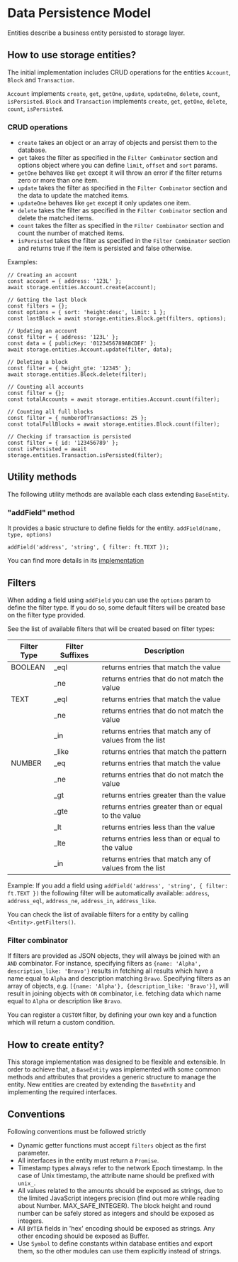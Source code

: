 # Data Persistence Model

Entities describe a business entity persisted to storage layer.

## How to use storage entities?

The initial implementation includes CRUD operations for the entities `Account`, `Block` and `Transaction`.

`Account` implements `create`, `get`, `getOne`, `update`, `updateOne`, `delete`, `count`, `isPersisted`.
`Block` and `Transaction` implements `create`, `get`, `getOne`, `delete`, `count`, `isPersisted`.

### CRUD operations

- `create` takes an object or an array of objects and persist them to the database.
- `get` takes the filter as specified in the `Filter Combinator` section and options object where you can define `limit`, `offset` and `sort` params.
- `getOne` behaves like `get` except it will throw an error if the filter returns zero or more than one item.
- `update` takes the filter as specified in the `Filter Combinator` section and the data to update the matched items.
- `updateOne` behaves like `get` except it only updates one item.
- `delete` takes the filter as specified in the `Filter Combinator` section and delete the matched items.
- `count` takes the filter as specified in the `Filter Combinator` section and count the number of matched items.
- `isPersisted` takes the filter as specified in the `Filter Combinator` section and returns true if the item is persisted and false otherwise.

Examples:

```
// Creating an account
const account = { address: '123L' };
await storage.entities.Account.create(account);

// Getting the last block
const filters = {};
const options = { sort: 'height:desc', limit: 1 };
const lastBlock = await storage.entities.Block.get(filters, options);

// Updating an account
const filter = { address: '123L' };
const data = { publicKey: '0123456789ABCDEF' };
await storage.entities.Account.update(filter, data);

// Deleting a block
const filter = { height_gte: '12345' };
await storage.entities.Block.delete(filter);

// Counting all accounts
const filter = {};
const totalAccounts = await storage.entities.Account.count(filter);

// Counting all full blocks
const filter = { numberOfTransactions: 25 };
const totalFullBlocks = await storage.entities.Block.count(filter);

// Checking if transaction is persisted
const filter = { id: '123456789' };
const isPersisted = await storage.entities.Transaction.isPersisted(filter);
```

## Utility methods

The following utility methods are available each class extending `BaseEntity`.

### "addField" method

It provides a basic structure to define fields for the entity.
`addField(name, type, options)`

```
addField('address', 'string', { filter: ft.TEXT });
```

You can find more details in its [implementation](./entities/base_entity.js)

## Filters

When adding a field using `addField` you can use the `options` param to define the filter type. If you do so, some default filters will be created base on the filter type provided.

See the list of available filters that will be created based on filter types:

| Filter Type | Filter Suffixes | Description                                            |
| ----------- | --------------- | ------------------------------------------------------ |
| BOOLEAN     | \_eql           | returns entries that match the value                   |
|             | \_ne            | returns entries that do not match the value            |
| TEXT        | \_eql           | returns entries that match the value                   |
|             | \_ne            | returns entries that do not match the value            |
|             | \_in            | returns entries that match any of values from the list |
|             | \_like          | returns entries that match the pattern                 |
| NUMBER      | \_eq            | returns entries that match the value                   |
|             | \_ne            | returns entries that do not match the value            |
|             | \_gt            | returns entries greater than the value                 |
|             | \_gte           | returns entries greater than or equal to the value     |
|             | \_lt            | returns entries less than the value                    |
|             | \_lte           | returns entries less than or equal to the value        |
|             | \_in            | returns entries that match any of values from the list |

Example:
If you add a field using `addField('address', 'string', { filter: ft.TEXT })` the following filter will be automatically available: `address`, `address_eql`, `address_ne`, `address_in`, `address_like`.

You can check the list of available filters for a entity by calling `<Entity>.getFilters()`.

### Filter combinator

If filters are provided as JSON objects, they will always be joined with an `AND` combinator. For instance, specifying filters as `{name: 'Alpha', description_like: 'Bravo'}` results in fetching all results which have a name equal to `Alpha` and description matching `Bravo`. Specifying filters as an array of objects, e.g. `[{name: 'Alpha'}, {description_like: 'Bravo'}]`, will result in joining objects with `OR` combinator, i.e. fetching data which name equal to `Alpha` or description like `Bravo`.

You can register a `CUSTOM` filter, by defining your own key and a function which will return a custom condition.

## How to create entity?

This storage implementation was designed to be flexible and extensible. In order to achieve that, a `BaseEntity` was implemented with some common methods and attributes that provides a generic structure to manage the entity.
New entities are created by extending the `BaseEntity` and implementing the required interfaces.

## Conventions

Following conventions must be followed strictly

- Dynamic getter functions must accept `filters` object as the first parameter.
- All interfaces in the entity must return a `Promise`.
- Timestamp types always refer to the network Epoch timestamp. In the case of Unix timestamp, the attribute name should be prefixed with `unix_`.
- All values related to the amounts should be exposed as strings, due to the limited JavaScript integers precision (find out more while reading about Number. MAX_SAFE_INTEGER). The block height and round number can be safely stored as integers and should be exposed as integers.
- All `BYTEA` fields in 'hex' encoding should be exposed as strings. Any other encoding should be exposed as Buffer.
- Use `Symbol` to define constants within database entities and export them, so the other modules can use them explicitly instead of strings.
